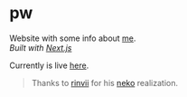 # pw

Website with some info about [me](https://github.com/DenisBasmanow).\
*Built with [Next.js](https://nextjs.org)*

Currently is live [here](https://d.weks.dev).

> Thanks to [rinvii](https://github.com/rinvii) for his [neko](https://github.com/rinvii/neko) realization.
